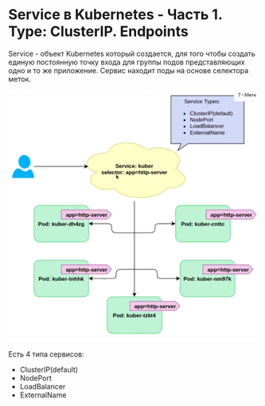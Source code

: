 # Service в Kubernetes - Часть 1. Type: ClusterIP. Endpoints

Service - объект Kubernetes который создается, для того чтобы создать единую постоянную точку входа для группы подов
представляющих одно и то же приложение. Сервис находит поды на основе селектора меток.

![img.png](img.png)

Есть 4 типа сервисов:

- ClusterIP(default)
- NodePort
- LoadBalancer
- ExternalName


